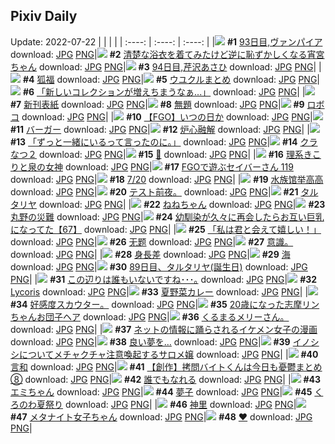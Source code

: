 ## Pixiv Daily
Update: 2022-07-22
|      |      |      |
| :----: | :----: | :----: |
|![](https://pixiv.microyu.workers.dev/c/240x480/img-master/img/2022/07/20/00/00/40/99850325_p0_master1200.jpg) **#1** [93日目,ヴァンパイア](https://www.pixiv.net/artworks/99850325) download: [JPG](https://pixiv.microyu.workers.dev/img-original/img/2022/07/20/00/00/40/99850325_p0.jpg) [PNG](https://pixiv.microyu.workers.dev/img-original/img/2022/07/20/00/00/40/99850325_p0.png)|![](https://pixiv.microyu.workers.dev/c/240x480/img-master/img/2022/07/20/00/00/37/99850320_p0_master1200.jpg) **#2** [清楚な浴衣を着てみたけど逆に恥ずかしくなる宵宮ちゃん](https://www.pixiv.net/artworks/99850320) download: [JPG](https://pixiv.microyu.workers.dev/img-original/img/2022/07/20/00/00/37/99850320_p0.jpg) [PNG](https://pixiv.microyu.workers.dev/img-original/img/2022/07/20/00/00/37/99850320_p0.png)|![](https://pixiv.microyu.workers.dev/c/240x480/img-master/img/2022/07/21/00/00/24/99872769_p0_master1200.jpg) **#3** [94日目,芹沢あさひ](https://www.pixiv.net/artworks/99872769) download: [JPG](https://pixiv.microyu.workers.dev/img-original/img/2022/07/21/00/00/24/99872769_p0.jpg) [PNG](https://pixiv.microyu.workers.dev/img-original/img/2022/07/21/00/00/24/99872769_p0.png)|
|![](https://pixiv.microyu.workers.dev/c/240x480/img-master/img/2022/07/21/00/00/17/99872759_p0_master1200.jpg) **#4** [狐福](https://www.pixiv.net/artworks/99872759) download: [JPG](https://pixiv.microyu.workers.dev/img-original/img/2022/07/21/00/00/17/99872759_p0.jpg) [PNG](https://pixiv.microyu.workers.dev/img-original/img/2022/07/21/00/00/17/99872759_p0.png)|![](https://pixiv.microyu.workers.dev/c/240x480/img-master/img/2022/07/21/15/17/20/99883752_p0_master1200.jpg) **#5** [ウユクルまとめ](https://www.pixiv.net/artworks/99883752) download: [JPG](https://pixiv.microyu.workers.dev/img-original/img/2022/07/21/15/17/20/99883752_p0.jpg) [PNG](https://pixiv.microyu.workers.dev/img-original/img/2022/07/21/15/17/20/99883752_p0.png)|![](https://pixiv.microyu.workers.dev/c/240x480/img-master/img/2022/07/20/00/00/55/99850346_p0_master1200.jpg) **#6** [「新しいコレクションが増えちまうなぁ...」](https://www.pixiv.net/artworks/99850346) download: [JPG](https://pixiv.microyu.workers.dev/img-original/img/2022/07/20/00/00/55/99850346_p0.jpg) [PNG](https://pixiv.microyu.workers.dev/img-original/img/2022/07/20/00/00/55/99850346_p0.png)|
|![](https://pixiv.microyu.workers.dev/c/240x480/img-master/img/2022/07/20/00/01/25/99850398_p0_master1200.jpg) **#7** [新刊表紙](https://www.pixiv.net/artworks/99850398) download: [JPG](https://pixiv.microyu.workers.dev/img-original/img/2022/07/20/00/01/25/99850398_p0.jpg) [PNG](https://pixiv.microyu.workers.dev/img-original/img/2022/07/20/00/01/25/99850398_p0.png)|![](https://pixiv.microyu.workers.dev/c/240x480/img-master/img/2022/07/21/00/00/04/99872700_p0_master1200.jpg) **#8** [無題](https://www.pixiv.net/artworks/99872700) download: [JPG](https://pixiv.microyu.workers.dev/img-original/img/2022/07/21/00/00/04/99872700_p0.jpg) [PNG](https://pixiv.microyu.workers.dev/img-original/img/2022/07/21/00/00/04/99872700_p0.png)|![](https://pixiv.microyu.workers.dev/c/240x480/img-master/img/2022/07/21/00/01/12/99872864_p0_master1200.jpg) **#9** [ロボコ](https://www.pixiv.net/artworks/99872864) download: [JPG](https://pixiv.microyu.workers.dev/img-original/img/2022/07/21/00/01/12/99872864_p0.jpg) [PNG](https://pixiv.microyu.workers.dev/img-original/img/2022/07/21/00/01/12/99872864_p0.png)|
|![](https://pixiv.microyu.workers.dev/c/240x480/img-master/img/2022/07/21/00/00/25/99872773_p0_master1200.jpg) **#10** [【FGO】いつの日か](https://www.pixiv.net/artworks/99872773) download: [JPG](https://pixiv.microyu.workers.dev/img-original/img/2022/07/21/00/00/25/99872773_p0.jpg) [PNG](https://pixiv.microyu.workers.dev/img-original/img/2022/07/21/00/00/25/99872773_p0.png)|![](https://pixiv.microyu.workers.dev/c/240x480/img-master/img/2022/07/20/20/30/00/99866828_p0_master1200.jpg) **#11** [バーガー](https://www.pixiv.net/artworks/99866828) download: [JPG](https://pixiv.microyu.workers.dev/img-original/img/2022/07/20/20/30/00/99866828_p0.jpg) [PNG](https://pixiv.microyu.workers.dev/img-original/img/2022/07/20/20/30/00/99866828_p0.png)|![](https://pixiv.microyu.workers.dev/c/240x480/img-master/img/2022/07/21/00/00/58/99872832_p0_master1200.jpg) **#12** [炉心融解](https://www.pixiv.net/artworks/99872832) download: [JPG](https://pixiv.microyu.workers.dev/img-original/img/2022/07/21/00/00/58/99872832_p0.jpg) [PNG](https://pixiv.microyu.workers.dev/img-original/img/2022/07/21/00/00/58/99872832_p0.png)|
|![](https://pixiv.microyu.workers.dev/c/240x480/img-master/img/2022/07/21/00/01/25/99872883_p0_master1200.jpg) **#13** [「ずっと一緒にいるって言ったのに。」](https://www.pixiv.net/artworks/99872883) download: [JPG](https://pixiv.microyu.workers.dev/img-original/img/2022/07/21/00/01/25/99872883_p0.jpg) [PNG](https://pixiv.microyu.workers.dev/img-original/img/2022/07/21/00/01/25/99872883_p0.png)|![](https://pixiv.microyu.workers.dev/c/240x480/img-master/img/2022/07/20/00/00/31/99850286_p0_master1200.jpg) **#14** [クラなつ２](https://www.pixiv.net/artworks/99850286) download: [JPG](https://pixiv.microyu.workers.dev/img-original/img/2022/07/20/00/00/31/99850286_p0.jpg) [PNG](https://pixiv.microyu.workers.dev/img-original/img/2022/07/20/00/00/31/99850286_p0.png)|![](https://pixiv.microyu.workers.dev/c/240x480/img-master/img/2022/07/20/00/00/10/99850207_p0_master1200.jpg) **#15** [💙](https://www.pixiv.net/artworks/99850207) download: [JPG](https://pixiv.microyu.workers.dev/img-original/img/2022/07/20/00/00/10/99850207_p0.jpg) [PNG](https://pixiv.microyu.workers.dev/img-original/img/2022/07/20/00/00/10/99850207_p0.png)|
|![](https://pixiv.microyu.workers.dev/c/240x480/img-master/img/2022/07/21/18/55/59/99887138_p0_master1200.jpg) **#16** [理系きこりと泉の女神](https://www.pixiv.net/artworks/99887138) download: [JPG](https://pixiv.microyu.workers.dev/img-original/img/2022/07/21/18/55/59/99887138_p0.jpg) [PNG](https://pixiv.microyu.workers.dev/img-original/img/2022/07/21/18/55/59/99887138_p0.png)|![](https://pixiv.microyu.workers.dev/c/240x480/img-master/img/2022/07/20/00/01/13/99850372_p0_master1200.jpg) **#17** [FGOで遊ぶセイバーさん 119](https://www.pixiv.net/artworks/99850372) download: [JPG](https://pixiv.microyu.workers.dev/img-original/img/2022/07/20/00/01/13/99850372_p0.jpg) [PNG](https://pixiv.microyu.workers.dev/img-original/img/2022/07/20/00/01/13/99850372_p0.png)|![](https://pixiv.microyu.workers.dev/c/240x480/img-master/img/2022/07/20/00/00/13/99850223_p0_master1200.jpg) **#18** [7/20](https://www.pixiv.net/artworks/99850223) download: [JPG](https://pixiv.microyu.workers.dev/img-original/img/2022/07/20/00/00/13/99850223_p0.jpg) [PNG](https://pixiv.microyu.workers.dev/img-original/img/2022/07/20/00/00/13/99850223_p0.png)|
|![](https://pixiv.microyu.workers.dev/c/240x480/img-master/img/2022/07/21/05/31/16/99877588_p0_master1200.jpg) **#19** [水族馆举高高](https://www.pixiv.net/artworks/99877588) download: [JPG](https://pixiv.microyu.workers.dev/img-original/img/2022/07/21/05/31/16/99877588_p0.jpg) [PNG](https://pixiv.microyu.workers.dev/img-original/img/2022/07/21/05/31/16/99877588_p0.png)|![](https://pixiv.microyu.workers.dev/c/240x480/img-master/img/2022/07/20/09/58/41/99857106_p0_master1200.jpg) **#20** [テスト前夜。](https://www.pixiv.net/artworks/99857106) download: [JPG](https://pixiv.microyu.workers.dev/img-original/img/2022/07/20/09/58/41/99857106_p0.jpg) [PNG](https://pixiv.microyu.workers.dev/img-original/img/2022/07/20/09/58/41/99857106_p0.png)|![](https://pixiv.microyu.workers.dev/c/240x480/img-master/img/2022/07/20/00/32/54/99851454_p0_master1200.jpg) **#21** [タルタリヤ](https://www.pixiv.net/artworks/99851454) download: [JPG](https://pixiv.microyu.workers.dev/img-original/img/2022/07/20/00/32/54/99851454_p0.jpg) [PNG](https://pixiv.microyu.workers.dev/img-original/img/2022/07/20/00/32/54/99851454_p0.png)|
|![](https://pixiv.microyu.workers.dev/c/240x480/img-master/img/2022/07/20/17/41/46/99863372_p0_master1200.jpg) **#22** [ねねちゃん](https://www.pixiv.net/artworks/99863372) download: [JPG](https://pixiv.microyu.workers.dev/img-original/img/2022/07/20/17/41/46/99863372_p0.jpg) [PNG](https://pixiv.microyu.workers.dev/img-original/img/2022/07/20/17/41/46/99863372_p0.png)|![](https://pixiv.microyu.workers.dev/c/240x480/img-master/img/2022/07/21/15/46/02/99884139_p0_master1200.jpg) **#23** [丸野の災難](https://www.pixiv.net/artworks/99884139) download: [JPG](https://pixiv.microyu.workers.dev/img-original/img/2022/07/21/15/46/02/99884139_p0.jpg) [PNG](https://pixiv.microyu.workers.dev/img-original/img/2022/07/21/15/46/02/99884139_p0.png)|![](https://pixiv.microyu.workers.dev/c/240x480/img-master/img/2022/07/21/00/04/46/99873049_p0_master1200.jpg) **#24** [幼馴染が久々に再会したらお互い巨乳になってた【67】](https://www.pixiv.net/artworks/99873049) download: [JPG](https://pixiv.microyu.workers.dev/img-original/img/2022/07/21/00/04/46/99873049_p0.jpg) [PNG](https://pixiv.microyu.workers.dev/img-original/img/2022/07/21/00/04/46/99873049_p0.png)|
|![](https://pixiv.microyu.workers.dev/c/240x480/img-master/img/2022/07/21/15/32/23/99883948_p0_master1200.jpg) **#25** [「私は君と会えて嬉しい！」](https://www.pixiv.net/artworks/99883948) download: [JPG](https://pixiv.microyu.workers.dev/img-original/img/2022/07/21/15/32/23/99883948_p0.jpg) [PNG](https://pixiv.microyu.workers.dev/img-original/img/2022/07/21/15/32/23/99883948_p0.png)|![](https://pixiv.microyu.workers.dev/c/240x480/img-master/img/2022/07/20/00/50/13/99851850_p0_master1200.jpg) **#26** [无题](https://www.pixiv.net/artworks/99851850) download: [JPG](https://pixiv.microyu.workers.dev/img-original/img/2022/07/20/00/50/13/99851850_p0.jpg) [PNG](https://pixiv.microyu.workers.dev/img-original/img/2022/07/20/00/50/13/99851850_p0.png)|![](https://pixiv.microyu.workers.dev/c/240x480/img-master/img/2022/07/20/19/33/32/99865552_p0_master1200.jpg) **#27** [意識。](https://www.pixiv.net/artworks/99865552) download: [JPG](https://pixiv.microyu.workers.dev/img-original/img/2022/07/20/19/33/32/99865552_p0.jpg) [PNG](https://pixiv.microyu.workers.dev/img-original/img/2022/07/20/19/33/32/99865552_p0.png)|
|![](https://pixiv.microyu.workers.dev/c/240x480/img-master/img/2022/07/21/00/22/57/99873568_p0_master1200.jpg) **#28** [身長差](https://www.pixiv.net/artworks/99873568) download: [JPG](https://pixiv.microyu.workers.dev/img-original/img/2022/07/21/00/22/57/99873568_p0.jpg) [PNG](https://pixiv.microyu.workers.dev/img-original/img/2022/07/21/00/22/57/99873568_p0.png)|![](https://pixiv.microyu.workers.dev/c/240x480/img-master/img/2022/07/21/09/15/16/99872822_p0_master1200.jpg) **#29** [海](https://www.pixiv.net/artworks/99872822) download: [JPG](https://pixiv.microyu.workers.dev/img-original/img/2022/07/21/09/15/16/99872822_p0.jpg) [PNG](https://pixiv.microyu.workers.dev/img-original/img/2022/07/21/09/15/16/99872822_p0.png)|![](https://pixiv.microyu.workers.dev/c/240x480/img-master/img/2022/07/20/01/31/24/99852693_p0_master1200.jpg) **#30** [89日目、タルタリヤ(誕生日)](https://www.pixiv.net/artworks/99852693) download: [JPG](https://pixiv.microyu.workers.dev/img-original/img/2022/07/20/01/31/24/99852693_p0.jpg) [PNG](https://pixiv.microyu.workers.dev/img-original/img/2022/07/20/01/31/24/99852693_p0.png)|
|![](https://pixiv.microyu.workers.dev/c/240x480/img-master/img/2022/07/20/00/00/53/99850344_p0_master1200.jpg) **#31** [この辺りは誰もいないですね･･･｡](https://www.pixiv.net/artworks/99850344) download: [JPG](https://pixiv.microyu.workers.dev/img-original/img/2022/07/20/00/00/53/99850344_p0.jpg) [PNG](https://pixiv.microyu.workers.dev/img-original/img/2022/07/20/00/00/53/99850344_p0.png)|![](https://pixiv.microyu.workers.dev/c/240x480/img-master/img/2022/07/21/00/58/08/99874484_p0_master1200.jpg) **#32** [Lycoris](https://www.pixiv.net/artworks/99874484) download: [JPG](https://pixiv.microyu.workers.dev/img-original/img/2022/07/21/00/58/08/99874484_p0.jpg) [PNG](https://pixiv.microyu.workers.dev/img-original/img/2022/07/21/00/58/08/99874484_p0.png)|![](https://pixiv.microyu.workers.dev/c/240x480/img-master/img/2022/07/21/20/30/01/99889275_p0_master1200.jpg) **#33** [夏野菜カレー](https://www.pixiv.net/artworks/99889275) download: [JPG](https://pixiv.microyu.workers.dev/img-original/img/2022/07/21/20/30/01/99889275_p0.jpg) [PNG](https://pixiv.microyu.workers.dev/img-original/img/2022/07/21/20/30/01/99889275_p0.png)|
|![](https://pixiv.microyu.workers.dev/c/240x480/img-master/img/2022/07/21/15/19/00/99883163_p0_master1200.jpg) **#34** [好感度スカウター。](https://www.pixiv.net/artworks/99883163) download: [JPG](https://pixiv.microyu.workers.dev/img-original/img/2022/07/21/15/19/00/99883163_p0.jpg) [PNG](https://pixiv.microyu.workers.dev/img-original/img/2022/07/21/15/19/00/99883163_p0.png)|![](https://pixiv.microyu.workers.dev/c/240x480/img-master/img/2022/07/20/00/08/33/99850710_p0_master1200.jpg) **#35** [20歳になった志摩リンちゃんお団子ヘア](https://www.pixiv.net/artworks/99850710) download: [JPG](https://pixiv.microyu.workers.dev/img-original/img/2022/07/20/00/08/33/99850710_p0.jpg) [PNG](https://pixiv.microyu.workers.dev/img-original/img/2022/07/20/00/08/33/99850710_p0.png)|![](https://pixiv.microyu.workers.dev/c/240x480/img-master/img/2022/07/21/09/50/26/99879756_p0_master1200.jpg) **#36** [くるまるメリーさん。](https://www.pixiv.net/artworks/99879756) download: [JPG](https://pixiv.microyu.workers.dev/img-original/img/2022/07/21/09/50/26/99879756_p0.jpg) [PNG](https://pixiv.microyu.workers.dev/img-original/img/2022/07/21/09/50/26/99879756_p0.png)|
|![](https://pixiv.microyu.workers.dev/c/240x480/img-master/img/2022/07/20/19/30/02/99865481_p0_master1200.jpg) **#37** [ネットの情報に踊らされるイケメン女子の漫画](https://www.pixiv.net/artworks/99865481) download: [JPG](https://pixiv.microyu.workers.dev/img-original/img/2022/07/20/19/30/02/99865481_p0.jpg) [PNG](https://pixiv.microyu.workers.dev/img-original/img/2022/07/20/19/30/02/99865481_p0.png)|![](https://pixiv.microyu.workers.dev/c/240x480/img-master/img/2022/07/21/00/00/36/99872790_p0_master1200.jpg) **#38** [良い夢を…](https://www.pixiv.net/artworks/99872790) download: [JPG](https://pixiv.microyu.workers.dev/img-original/img/2022/07/21/00/00/36/99872790_p0.jpg) [PNG](https://pixiv.microyu.workers.dev/img-original/img/2022/07/21/00/00/36/99872790_p0.png)|![](https://pixiv.microyu.workers.dev/c/240x480/img-master/img/2022/07/20/05/00/00/99855015_p0_master1200.jpg) **#39** [イノシシについてメチャクチャ注意喚起するサロメ嬢](https://www.pixiv.net/artworks/99855015) download: [JPG](https://pixiv.microyu.workers.dev/img-original/img/2022/07/20/05/00/00/99855015_p0.jpg) [PNG](https://pixiv.microyu.workers.dev/img-original/img/2022/07/20/05/00/00/99855015_p0.png)|
|![](https://pixiv.microyu.workers.dev/c/240x480/img-master/img/2022/07/21/11/05/56/99880543_p0_master1200.jpg) **#40** [言和](https://www.pixiv.net/artworks/99880543) download: [JPG](https://pixiv.microyu.workers.dev/img-original/img/2022/07/21/11/05/56/99880543_p0.jpg) [PNG](https://pixiv.microyu.workers.dev/img-original/img/2022/07/21/11/05/56/99880543_p0.png)|![](https://pixiv.microyu.workers.dev/c/240x480/img-master/img/2022/07/21/20/00/20/99888587_p0_master1200.jpg) **#41** [【創作】拷問バイトくんは今日も憂鬱まとめ⑧](https://www.pixiv.net/artworks/99888587) download: [JPG](https://pixiv.microyu.workers.dev/img-original/img/2022/07/21/20/00/20/99888587_p0.jpg) [PNG](https://pixiv.microyu.workers.dev/img-original/img/2022/07/21/20/00/20/99888587_p0.png)|![](https://pixiv.microyu.workers.dev/c/240x480/img-master/img/2022/07/21/00/21/31/99873529_p0_master1200.jpg) **#42** [誰でもなれる](https://www.pixiv.net/artworks/99873529) download: [JPG](https://pixiv.microyu.workers.dev/img-original/img/2022/07/21/00/21/31/99873529_p0.jpg) [PNG](https://pixiv.microyu.workers.dev/img-original/img/2022/07/21/00/21/31/99873529_p0.png)|
|![](https://pixiv.microyu.workers.dev/c/240x480/img-master/img/2022/07/20/00/00/38/99850321_p0_master1200.jpg) **#43** [エミちゃん](https://www.pixiv.net/artworks/99850321) download: [JPG](https://pixiv.microyu.workers.dev/img-original/img/2022/07/20/00/00/38/99850321_p0.jpg) [PNG](https://pixiv.microyu.workers.dev/img-original/img/2022/07/20/00/00/38/99850321_p0.png)|![](https://pixiv.microyu.workers.dev/c/240x480/img-master/img/2022/07/20/00/01/48/99850420_p0_master1200.jpg) **#44** [夢子](https://www.pixiv.net/artworks/99850420) download: [JPG](https://pixiv.microyu.workers.dev/img-original/img/2022/07/20/00/01/48/99850420_p0.jpg) [PNG](https://pixiv.microyu.workers.dev/img-original/img/2022/07/20/00/01/48/99850420_p0.png)|![](https://pixiv.microyu.workers.dev/c/240x480/img-master/img/2022/07/21/00/02/58/99872966_p0_master1200.jpg) **#45** [くろのわ夏祭り](https://www.pixiv.net/artworks/99872966) download: [JPG](https://pixiv.microyu.workers.dev/img-original/img/2022/07/21/00/02/58/99872966_p0.jpg) [PNG](https://pixiv.microyu.workers.dev/img-original/img/2022/07/21/00/02/58/99872966_p0.png)|
|![](https://pixiv.microyu.workers.dev/c/240x480/img-master/img/2022/07/21/01/22/13/99874999_p0_master1200.jpg) **#46** [神里](https://www.pixiv.net/artworks/99874999) download: [JPG](https://pixiv.microyu.workers.dev/img-original/img/2022/07/21/01/22/13/99874999_p0.jpg) [PNG](https://pixiv.microyu.workers.dev/img-original/img/2022/07/21/01/22/13/99874999_p0.png)|![](https://pixiv.microyu.workers.dev/c/240x480/img-master/img/2022/07/20/19/34/48/99865577_p0_master1200.jpg) **#47** [メタナイト女子ちゃん](https://www.pixiv.net/artworks/99865577) download: [JPG](https://pixiv.microyu.workers.dev/img-original/img/2022/07/20/19/34/48/99865577_p0.jpg) [PNG](https://pixiv.microyu.workers.dev/img-original/img/2022/07/20/19/34/48/99865577_p0.png)|![](https://pixiv.microyu.workers.dev/c/240x480/img-master/img/2022/07/20/00/47/12/99850170_p0_master1200.jpg) **#48** [❤️‍](https://www.pixiv.net/artworks/99850170) download: [JPG](https://pixiv.microyu.workers.dev/img-original/img/2022/07/20/00/47/12/99850170_p0.jpg) [PNG](https://pixiv.microyu.workers.dev/img-original/img/2022/07/20/00/47/12/99850170_p0.png)|
